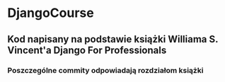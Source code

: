# DjangoCourse

## Kod napisany na podstawie książki Williama S. Vincent'a Django For Professionals

### Poszczególne commity odpowiadają rozdziałom książki
